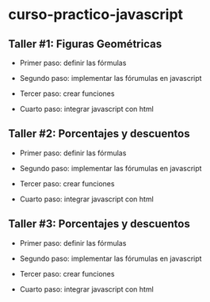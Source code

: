 # curso-practico-javascript

## Taller #1: Figuras Geométricas

- Primer paso: definir las fórmulas

- Segundo paso: implementar las fórumulas en javascript

- Tercer paso: crear funciones

- Cuarto paso: integrar javascript con html

## Taller #2: Porcentajes y descuentos

- Primer paso: definir las fórmulas

- Segundo paso: implementar las fórumulas en javascript

- Tercer paso: crear funciones

- Cuarto paso: integrar javascript con html

## Taller #3: Porcentajes y descuentos

- Primer paso: definir las fórmulas

- Segundo paso: implementar las fórumulas en javascript

- Tercer paso: crear funciones

- Cuarto paso: integrar javascript con html